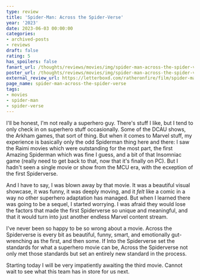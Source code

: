 ```yaml
---
type: review
title: 'Spider-Man: Across the Spider-Verse'
year: '2023'
date: 2023-06-03 00:00:00
categories:
- archived-posts
- reviews
draft: false
rating: 5
has_spoilers: false
fanart_url: /thoughts/reviews/movies/img/spider-man-across-the-spider-verse_fanart.png
poster_url: /thoughts/reviews/movies/img/spider-man-across-the-spider-verse_poster.png
external_review_url: https://letterboxd.com/ratheronfire/film/spider-man-across-the-spider-verse/
page_name: spider-man-across-the-spider-verse
tags:
- movies
- spider-man
- spider-verse
---
```


I'll be honest, I'm not really a superhero guy. There's stuff I like, but I tend to only check in on superhero stuff occasionally. Some of the DCAU shows, the Arkham games, that sort of thing. But when it comes to Marvel stuff, my experience is basically only the odd Spiderman thing here and there: I saw the Raimi movies which were outstanding for the most part, the first Amazing Spiderman which was fine I guess, and a bit of that Insomniac game (really need to get back to that, now that it's finally on PC). But I hadn't seen a single movie or show from the MCU era, with the ecxeption of the first Spiderverse.

And I have to say, I was blown away by that movie. It was a beautiful visual showcase, it was funny, it was deeply moving, and it *felt* like a comic in a way no other superhero adaptation has managed. But when I learned there was going to be a sequel, I started worrying. I was afraid they would lose the factors that made the first Spiderverse so unique and meaningful, and that it would turn into just another endless Marvel content stream.

I've never been so happy to be so wrong about a movie. Across the Spiderverse is every bit as beautiful, funny, smart, and emotionally gut-wrenching as the first, and then some. If Into the Spiderverse set the standards for what a superhero movie can be, Across the Spiderverse not only met those standards but set an entirely new standard in the process.

Starting today I will be very impatiently awaiting the third movie. Cannot wait to see what this team has in store for us next.

